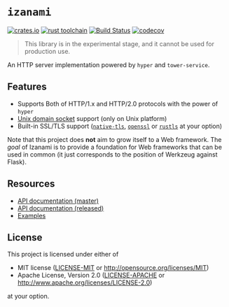 # `izanami`

[![crates.io](https://img.shields.io/crates/v/izanami.svg)](https://crates.io/crates/izanami)
[![rust toolchain](https://img.shields.io/badge/rust%20toolchain-1.32.0%2B-yellowgreen.svg)](https://blog.rust-lang.org/2018/12/20/Rust-1.32.0.html)
[![Build Status](https://ubnt-intrepid.visualstudio.com/izanami/_apis/build/status/ubnt-intrepid.izanami?branchName=master)](https://ubnt-intrepid.visualstudio.com/izanami/_build/latest?definitionId=2?branchName=master)
[![codecov](https://codecov.io/gh/ubnt-intrepid/izanami/branch/master/graph/badge.svg)](https://codecov.io/gh/ubnt-intrepid/izanami)

> This library is in the experimental stage, and it cannot be used for production use.

An HTTP server implementation powered by `hyper` and `tower-service`.

## Features

* Supports Both of HTTP/1.x and HTTP/2.0 protocols with the power of `hyper`
* [Unix domain socket](./examples/uds-server) support (only on Unix platform)
* Built-in SSL/TLS support ([`native-tls`](./examples/native-tls-server), [`openssl`](./examples/openssl-server)
 or [`rustls`](./examples/rustls-server) at your option)

Note that this project does **not** aim to grow itself to a Web framework.
The *goal* of Izanami is to provide a foundation for Web frameworks that can
be used in common (it just corresponds to the position of Werkzeug against Flask).

## Resources

* [API documentation (master)](https://ubnt-intrepid.github.io/izanami)
* [API documentation (released)](https://docs.rs/izanami)
* [Examples](./examples)

## License

This project is licensed under either of

* MIT license ([LICENSE-MIT](./LICENSE-MIT) or http://opensource.org/licenses/MIT)
* Apache License, Version 2.0 ([LICENSE-APACHE](./LICENSE-APACHE) or http://www.apache.org/licenses/LICENSE-2.0)

at your option.

<!-- links -->

[`hyper`]: https://github.com/hyperium/hyper
[`tokio`]: https://github.com/tokio-rs/tokio
